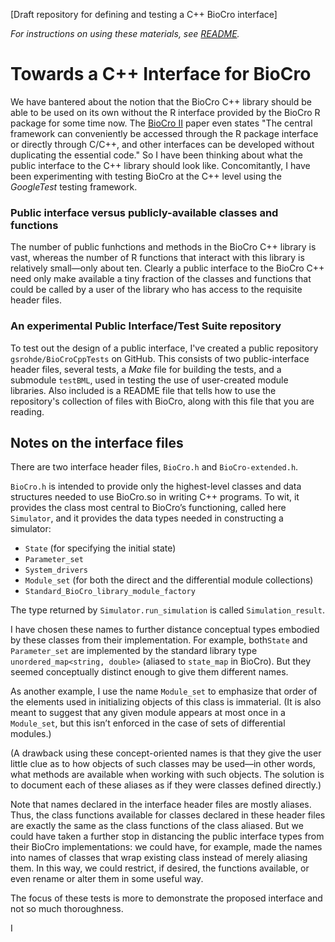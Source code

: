 \[Draft repository for defining and testing a C++ BioCro interface\]

_For instructions on using these materials, see [README](README)._

# Towards a C++ Interface for BioCro

We have bantered about the notion that the BioCro C++ library should
be able to be used on its own without the R interface provided by the
BioCro R package for some time now.  The [BioCro
II](https://academic.oup.com/insilicoplants/article/4/1/diac003/6527687)
paper even states "The central framework can conveniently be accessed
through the R package interface or directly through C/C++, and other
interfaces can be developed without duplicating the essential code."
So I have been thinking about what the public interface to the C++
library should look like.  Concomitantly, I have been experimenting
with testing BioCro at the C++ level using the _GoogleTest_ testing
framework.

### Public interface versus publicly-available classes and functions

The number of public funhctions and methods in the BioCro C++ library
is vast, whereas the number of R functions that interact with this
library is relatively small—only about ten.  Clearly a public
interface to the BioCro C++ need only make available a tiny fraction
of the classes and functions that could be called by a user of the
library who has access to the requisite header files.

### An experimental Public Interface/Test Suite repository

To test out the design of a public interface, I've created a public
repository `gsrohde/BioCroCppTests` on GitHub.  This consists of two
public-interface header files, several tests, a _Make_ file for
building the tests, and a submodule `testBML`, used in testing the use
of user-created module libraries.  Also included is a README file that
tells how to use the repository's collection of files with BioCro,
along with this file that you are reading.

## Notes on the interface files

There are two interface header files, `BioCro.h` and `BioCro-extended.h`.

`BioCro.h` is intended to provide only the highest-level classes and
data structures needed to use BioCro.so in writing C++ programs.  To
wit, it provides the class most central to BioCro’s functioning,
called here `Simulator`, and it provides the data types needed in
constructing a simulator:

* `State` (for specifying the initial state)
* `Parameter_set`
* `System_drivers`
* `Module_set` (for both the direct and the differential module collections)
* `Standard_BioCro_library_module_factory`

The type returned by `Simulator.run_simulation` is called
`Simulation_result`.

I have chosen these names to further distance conceptual types
embodied by these classes from their implementation.  For example,
both`State` and `Parameter_set` are implemented by the standard
library type `unordered_map<string, double>` (aliased to `state_map`
in BioCro).  But they seemed conceptually distinct enough to give them
different names.

As another example, I use the name `Module_set` to emphasize that
order of the elements used in initializing objects of this class is
immaterial.  (It is also meant to suggest that any given module
appears at most once in a `Module_set`, but this isn’t enforced in the
case of sets of differential modules.)

(A drawback using these concept-oriented names is that they give the
user little clue as to how objects of such classes may be used—in
other words, what methods are available when working with such
objects.  The solution is to document each of these aliases as if they
were classes defined directly.)

Note that names declared in the interface header files are mostly
aliases.  Thus, the class functions available for classes declared in
these header files are exactly the same as the class functions of the
class aliased.  But we could have taken a further stop in distancing
the public interface types from their BioCro implementations: we could
have, for example, made the names into names of classes that wrap
existing class instead of merely aliasing them.  In this way, we could
restrict, if desired, the functions available, or even rename or alter
them in some useful way.









The focus of these tests is more to demonstrate the proposed interface and not so much thoroughness.


I
